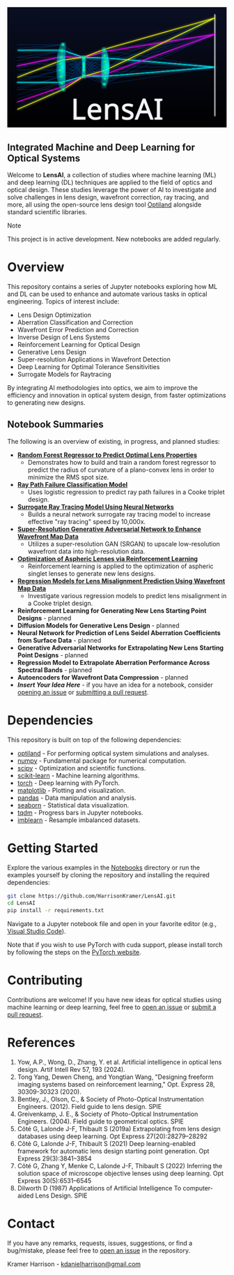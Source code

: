 <div align="center">
  <a href="https://github.com/HarrisonKramer/LensAI">
    <img src="images/lensai.svg" alt="Optiland">
  </a>
</div>

## Integrated Machine and Deep Learning for Optical Systems

Welcome to **LensAI**, a collection of studies where machine learning (ML) and deep learning (DL) techniques are applied to the field of optics and optical design. These studies leverage the power of AI to investigate and solve challenges in lens design, wavefront correction, ray tracing, and more, all using the open-source lens design tool [Optiland](https://github.com/HarrisonKramer/optiland) alongside standard scientific libraries.

> [!NOTE]
> This project is in active development. New notebooks are added regularly.

# Overview

This repository contains a series of Jupyter notebooks exploring how ML and DL can be used to enhance and automate various tasks in optical engineering. Topics of interest include:

- Lens Design Optimization
- Aberration Classification and Correction
- Wavefront Error Prediction and Correction
- Inverse Design of Lens Systems
- Reinforcement Learning for Optical Design
- Generative Lens Design
- Super-resolution Applications in Wavefront Detection
- Deep Learning for Optimal Tolerance Sensitivities
- Surrogate Models for Raytracing

By integrating AI methodologies into optics, we aim to improve the efficiency and innovation in optical system design, from faster optimizations to generating new designs.

## Notebook Summaries

The following is an overview of existing, in progress, and planned studies:

- [**Random Forest Regressor to Predict Optimal Lens Properties**](https://github.com/HarrisonKramer/LensAI/blob/main/notebooks/Example_1/Singlet_RF_Model_RMS_Spot_Size.ipynb)
  - Demonstrates how to build and train a random forest regressor to predict the radius of curvature of a plano-convex lens in order to minimize the RMS spot size.
- [**Ray Path Failure Classification Model**](https://github.com/HarrisonKramer/LensAI/blob/main/notebooks/Example_2/Ray_Path_Failure_Classification_Model.ipynb)
  - Uses logistic regression to predict ray path failures in a Cooke triplet design.
- [**Surrogate Ray Tracing Model Using Neural Networks**](https://github.com/HarrisonKramer/LensAI/blob/main/notebooks/Example_3/Double_Gauss_Surrogate_Model.ipynb)
  - Builds a neural network surrogate ray tracing model to increase effective "ray tracing" speed by 10,000x.
- [**Super-Resolution Generative Adversarial Network to Enhance Wavefront Map Data**](https://github.com/HarrisonKramer/LensAI/blob/main/notebooks/Example_5/SR_GAN_for_wavefront_data.ipynb)
  - Utilizes a super-resolution GAN (SRGAN) to upscale low-resolution wavefront data into high-resolution data.
- [**Optimization of Aspheric Lenses via Reinforcement Learning**](https://github.com/HarrisonKramer/LensAI/blob/main/notebooks/Example_4/RL_aspheric_singlet.ipynb)
  - Reinforcement learning is applied to the optimization of aspheric singlet lenses to generate new lens designs.
- [**Regression Models for Lens Misalignment Prediction Using Wavefront Map Data**](https://github.com/HarrisonKramer/LensAI/blob/main/notebooks/Example_6/Misalignment_Prediction_Cooke_Triplet.ipynb)
  - Investigate various regression models to predict lens misalignment in a Cooke triplet design.
- **Reinforcement Learning for Generating New Lens Starting Point Designs** - planned
- **Diffusion Models for Generative Lens Design** - planned
- **Neural Network for Prediction of Lens Seidel Aberration Coefficients from Surface Data** - planned
- **Generative Adversarial Networks for Extrapolating New Lens Starting Point Designs** - planned
- **Regression Model to Extrapolate Aberration Performance Across Spectral Bands** - planned
- **Autoencoders for Wavefront Data Compression** - planned
- **_Insert Your Idea Here_** - if you have an idea for a notebook, consider [opening an issue](https://github.com/HarrisonKramer/LensAI/issues) or [submitting a pull request](https://github.com/HarrisonKramer/LensAI/pulls).


# Dependencies

This repository is built on top of the following dependencies:

- [optiland](https://github.com/HarrisonKramer/optiland) - For performing optical system simulations and analyses.
- [numpy](https://numpy.org/) - Fundamental package for numerical computation.
- [scipy](https://scipy.org/) - Optimization and scientific functions.
- [scikit-learn](https://scikit-learn.org/stable/index.html) - Machine learning algorithms.
- [torch](https://pytorch.org/) - Deep learning with PyTorch.
- [matplotlib](https://matplotlib.org/) - Plotting and visualization.
- [pandas](https://pandas.pydata.org/) - Data manipulation and analysis.
- [seaborn](https://seaborn.pydata.org/) - Statistical data visualization.
- [tqdm](https://tqdm.github.io/) - Progress bars in Jupyter notebooks.
- [imblearn](https://imbalanced-learn.org/stable/) - Resample imbalanced datasets.

# Getting Started

Explore the various examples in the [Notebooks](https://github.com/HarrisonKramer/LensAI/tree/main/notebooks) directory or run the examples yourself by cloning the repository and installing the required dependencies:

```sh
git clone https://github.com/HarrisonKramer/LensAI.git
cd LensAI
pip install -r requirements.txt
```

Navigate to a Jupyter notebook file and open in your favorite editor (e.g., [Visual Studio Code](https://code.visualstudio.com/)).

Note that if you wish to use PyTorch with cuda support, please install torch by following the steps on the [PyTorch website](https://pytorch.org/get-started/locally/).

# Contributing

Contributions are welcome! If you have new ideas for optical studies using machine learning or deep learning, feel free to [open an issue](https://github.com/HarrisonKramer/LensAI/issues) or [submit a pull request](https://github.com/HarrisonKramer/LensAI/pulls).

# References
1. Yow, A.P., Wong, D., Zhang, Y. et al. Artificial intelligence in optical lens design. Artif Intell Rev 57, 193 (2024).
2. Tong Yang, Dewen Cheng, and Yongtian Wang, "Designing freeform imaging systems based on reinforcement learning," Opt. Express 28, 30309-30323 (2020).
3. Bentley, J., Olson, C., & Society of Photo-Optical Instrumentation Engineers. (2012). Field guide to lens design. SPIE
4. Greivenkamp, J. E., & Society of Photo-Optical Instrumentation Engineers. (2004). Field guide to geometrical optics. SPIE
5. Côté G, Lalonde J-F, Thibault S (2019a) Extrapolating from lens design databases using deep learning. Opt Express 27(20):28279–28292
6. Côté G, Lalonde J-F, Thibault S (2021) Deep learning-enabled framework for automatic lens design starting point generation. Opt Express 29(3):3841–3854
7. Côté G, Zhang Y, Menke C, Lalonde J-F, Thibault S (2022) Inferring the solution space of microscope objective lenses using deep learning. Opt Express 30(5):6531–6545
8. Dilworth D (1987) Applications of Artificial Intelligence To computer-aided Lens Design. SPIE

# Contact

If you have any remarks, requests, issues, suggestions, or find a bug/mistake, please feel free to [open an issue](https://github.com/HarrisonKramer/LensAI/issues) in the repository.

Kramer Harrison - kdanielharrison@gmail.com
